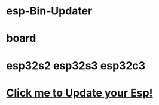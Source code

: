 # esp-Bin-Updater
# board

# esp32s2 esp32s3 esp32c3

# [Click me to Update your Esp!](https://ciss84.github.io/esp32-S2-S3-Bin-Updater/)

